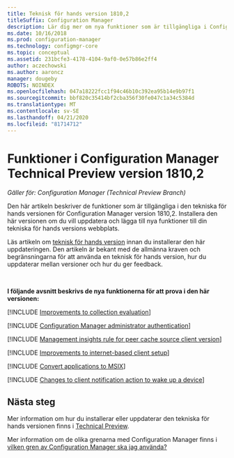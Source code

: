 ```yaml
---
title: Teknisk för hands version 1810,2
titleSuffix: Configuration Manager
description: Lär dig mer om nya funktioner som är tillgängliga i Configuration Manager Technical Preview Branch version 1810,2.
ms.date: 10/16/2018
ms.prod: configuration-manager
ms.technology: configmgr-core
ms.topic: conceptual
ms.assetid: 231bcfe3-4178-4104-9af0-0e57b86e2ff4
author: aczechowski
ms.author: aaroncz
manager: dougeby
ROBOTS: NOINDEX
ms.openlocfilehash: 047a18222fcc1f94c46b10c392ea95b14e9b97f1
ms.sourcegitcommit: bbf820c35414bf2cba356f30fe047c1a34c5384d
ms.translationtype: MT
ms.contentlocale: sv-SE
ms.lasthandoff: 04/21/2020
ms.locfileid: "81714712"
---
```

# <a name="capabilities-in-configuration-manager-technical-preview-version-18102"></a>Funktioner i Configuration Manager Technical Preview version 1810,2 

*Gäller för: Configuration Manager (Technical Preview Branch)*

Den här artikeln beskriver de funktioner som är tillgängliga i den tekniska för hands versionen för Configuration Manager version 1810,2. Installera den här versionen om du vill uppdatera och lägga till nya funktioner till din tekniska för hands versions webbplats. 

Läs artikeln om [teknisk för hands version](technical-preview.md) innan du installerar den här uppdateringen. Den artikeln är bekant med de allmänna kraven och begränsningarna för att använda en teknisk för hands version, hur du uppdaterar mellan versioner och hur du ger feedback.     


<!--  Known Issues Template
## Known issues 

[!INCLUDE [known issue title](includes/known-issue-bugid.md)]

-->



<br>

**I följande avsnitt beskrivs de nya funktionerna för att prova i den här versionen:**  

[!INCLUDE [Improvements to collection evaluation](includes/1810-2/1358981.md)]

[!INCLUDE [Configuration Manager administrator authentication](includes/1810-2/1357013.md)]

[!INCLUDE [Management insights rule for peer cache source client version](includes/1810-2/1358008.md)]

[!INCLUDE [Improvements to internet-based client setup](includes/1810-2/1359181.md)]

[!INCLUDE [Convert applications to MSIX](includes/1810-2/1359029.md)]

[!INCLUDE [Changes to client notification action to wake up a device](includes/1810-2/1317364.md)]  



## <a name="next-steps"></a>Nästa steg

Mer information om hur du installerar eller uppdaterar den tekniska för hands versionen finns i [Technical Preview](technical-preview.md).    

Mer information om de olika grenarna med Configuration Manager finns i [vilken gren av Configuration Manager ska jag använda?](../understand/which-branch-should-i-use.md)
